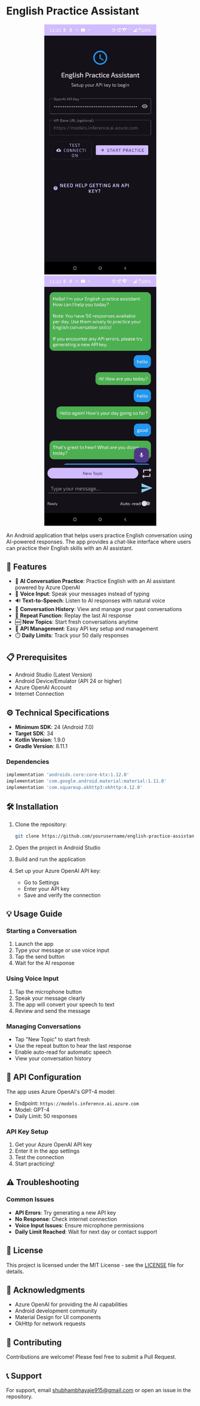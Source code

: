 # English Practice Assistant

<div align="center">
  <img src="https://github.com/Shubham-Bhayaje/English-teaching-bot-android/blob/master/app/sampledata/WhatsApp%20Image%202025-04-12%20at%2023.22.25_9e561445.jpg" alt="Main Conversation Screen" width="300"/>
  <img src="https://github.com/Shubham-Bhayaje/English-teaching-bot-android/blob/master/app/sampledata/WhatsApp%20Image%202025-04-12%20at%2023.22.25_852c7ca4.jpg" alt="Settings Screen" width="300"/>
</div>

An Android application that helps users practice English conversation using AI-powered responses. The app provides a chat-like interface where users can practice their English skills with an AI assistant.

## 🚀 Features

- 🤖 **AI Conversation Practice**: Practice English with an AI assistant powered by Azure OpenAI
- 🎤 **Voice Input**: Speak your messages instead of typing
- 🔊 **Text-to-Speech**: Listen to AI responses with natural voice
- 📝 **Conversation History**: View and manage your past conversations
- 🔄 **Repeat Function**: Replay the last AI response
- 🆕 **New Topics**: Start fresh conversations anytime
- 🔑 **API Management**: Easy API key setup and management
- ⏱️ **Daily Limits**: Track your 50 daily responses

## 📋 Prerequisites

- Android Studio (Latest Version)
- Android Device/Emulator (API 24 or higher)
- Azure OpenAI Account
- Internet Connection

## ⚙️ Technical Specifications

- **Minimum SDK**: 24 (Android 7.0)
- **Target SDK**: 34
- **Kotlin Version**: 1.9.0
- **Gradle Version**: 8.11.1

### Dependencies

```gradle
implementation 'androidx.core:core-ktx:1.12.0'
implementation 'com.google.android.material:material:1.11.0'
implementation 'com.squareup.okhttp3:okhttp:4.12.0'
```

## 🛠️ Installation

1. Clone the repository:

   ```bash
   git clone https://github.com/yourusername/english-practice-assistant.git
   ```

2. Open the project in Android Studio

3. Build and run the application

4. Set up your Azure OpenAI API key:
   - Go to Settings
   - Enter your API key
   - Save and verify the connection

## 💡 Usage Guide

### Starting a Conversation

1. Launch the app
2. Type your message or use voice input
3. Tap the send button
4. Wait for the AI response

### Using Voice Input

1. Tap the microphone button
2. Speak your message clearly
3. The app will convert your speech to text
4. Review and send the message

### Managing Conversations

- Tap "New Topic" to start fresh
- Use the repeat button to hear the last response
- Enable auto-read for automatic speech
- View your conversation history

## 🔧 API Configuration

The app uses Azure OpenAI's GPT-4 model:

- Endpoint: `https://models.inference.ai.azure.com`
- Model: GPT-4
- Daily Limit: 50 responses

### API Key Setup

1. Get your Azure OpenAI API key
2. Enter it in the app settings
3. Test the connection
4. Start practicing!

## ⚠️ Troubleshooting

### Common Issues

- **API Errors**: Try generating a new API key
- **No Response**: Check internet connection
- **Voice Input Issues**: Ensure microphone permissions
- **Daily Limit Reached**: Wait for next day or contact support

## 📝 License

This project is licensed under the MIT License - see the [LICENSE](LICENSE) file for details.

## 🙏 Acknowledgments

- Azure OpenAI for providing the AI capabilities
- Android development community
- Material Design for UI components
- OkHttp for network requests

## 🤝 Contributing

Contributions are welcome! Please feel free to submit a Pull Request.

## 📞 Support

For support, email shubhambhayaje915@gmail.com or open an issue in the repository.
